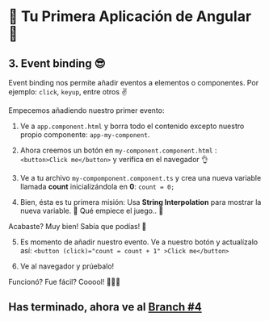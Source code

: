 # 🌟 Tu Primera Aplicación de Angular 🌟

## 3. Event binding 😎

Event binding nos permite añadir eventos a elementos o componentes. Por ejemplo: `click`, `keyup`, entre otros ✌️

Empecemos añadiendo nuestro primer evento:

1. Ve a `app.component.html` y borra todo el contenido excepto nuestro propio componente: `app-my-component`.

2. Ahora creemos un botón en `my-component.component.html` : `<button>Click me</button>` y verifica en el navegador 👌

3. Ve a tu archivo `my-compomponent.component.ts` y crea una nueva variable llamada **count** inicializándola en **0**: `count = 0;`

4. Bien, ésta es tu primera misión: Usa **String Interpolation** para mostrar la nueva variable. 🤡 Qué empiece el juego.. 🤡

Acabaste? Muy bien! Sabía que podías! 💪

5. Es momento de añadir nuestro evento. Ve a nuestro botón y actualízalo así: `<button (click)="count = count + 1" >Click me</button>`

6. Ve al navegador y prúebalo!

Funcionó? Fue fácil? Cooool! 🎉🎉🎉

## Has terminado, ahora ve al [Branch #4](https://github.com/angular-medellin/learn/tree/4)
